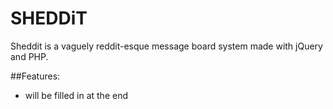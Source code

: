 # SHEDDiT

Sheddit is a vaguely reddit-esque message board system made with jQuery and PHP.

##Features:
- will be filled in at the end
